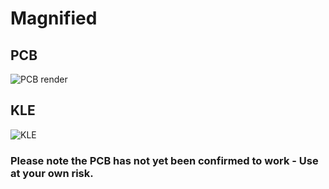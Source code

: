 # Magnified

## PCB
![PCB render](https://github.com/user-attachments/assets/836b7364-3cda-4553-8ae6-242afc391a3a)

## KLE
![KLE](https://github.com/user-attachments/assets/b8fcdc61-1105-4e26-8fed-98487fa4a0d9)

### Please note the PCB has not yet been confirmed to work - Use at your own risk.
